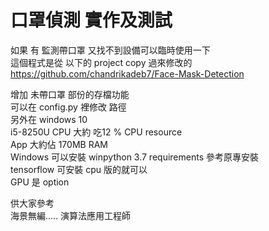 
# 口罩偵測 實作及測試
如果 有 監測帶口罩 又找不到設備可以臨時使用一下  
這個程式是從 以下的 project copy 過來修改的  
https://github.com/chandrikadeb7/Face-Mask-Detection  

增加 未帶口罩 部份的存檔功能  
可以在 config.py 裡修改 路徑  
另外在 windows 10  
i5-8250U CPU 大約 吃12 % CPU resource  
App 大約佔 170MB RAM   
Windows 可以安裝 winpython 3.7 requirements 參考原專安裝  
tensorflow 可安裝 cpu 版的就可以  
GPU 是 option   

供大家參考   
海景無編..... 演算法應用工程師    



